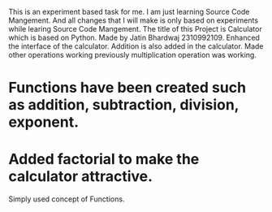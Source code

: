 This is an experiment based task for me. I am just learning Source Code Mangement. And all changes that I will make is only based on experiments while learing Source Code Mangement. The title of this Project is Calculator which is based on Python. Made by Jatin Bhardwaj 2310992109. 
Enhanced the interface of the calculator. Addition is also added in the calculator. Made other operations working previously multiplication operation was working.
# Functions have been created such as addition, subtraction, division, exponent.
# Added factorial to make the calculator attractive.
Simply used concept of Functions.
